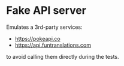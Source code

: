 # Fake API server

Emulates a 3rd-party services:

* https://pokeapi.co
* https://api.funtranslations.com

to avoid calling them directly during the tests.
